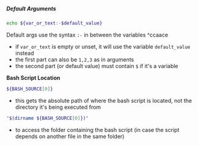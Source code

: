##### Default Arguments
```bash
echo ${var_or_text:-$default_value}
```
Default args use the syntax `:-` in between the variables ^ccaace
- if `var_or_text` is empty or unset, it will use the variable `default_value` instead
- the first part can also be `1,2,3` as in arguments
- the second part (or default value) must contain `$` if it's a variable

**Bash Script Location**
```bash
${BASH_SOURCE[0]}
```
- this gets the absolute path of where the bash script is located, not the directory it's being executed from
```bash
"$(dirname ${BASH_SOURCE[0]})"
```
- to access the folder containing the bash script (in case the script depends on another file in the same folder)